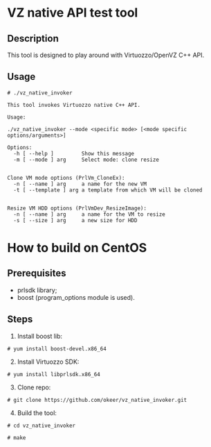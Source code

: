 # VZ native API test tool

## Description

This tool is designed to play around with Virtuozzo/OpenVZ C++ API.

## Usage

```
# ./vz_native_invoker

This tool invokes Virtuozzo native C++ API.

Usage:

./vz_native_invoker --mode <specific mode> [<mode specific options/arguments>]

Options:
  -h [ --help ]         Show this message
  -m [ --mode ] arg     Select mode: clone resize


Clone VM mode options (PrlVm_CloneEx):
  -n [ --name ] arg     a name for the new VM
  -t [ --template ] arg a template from which VM will be cloned


Resize VM HDD options (PrlVmDev_ResizeImage):
  -n [ --name ] arg     a name for the VM to resize
  -s [ --size ] arg     a new size for HDD
```

# How to build on CentOS

## Prerequisites

* prlsdk library;
* boost (program_options module is used).

## Steps

1. Install boost lib:

`# yum install boost-devel.x86_64`

2. Install Virtuozzo SDK:

`# yum install libprlsdk.x86_64`

3. Clone repo:

`# git clone https://github.com/okeer/vz_native_invoker.git`

4. Build the tool:

`# cd vz_native_invoker`

`# make`

